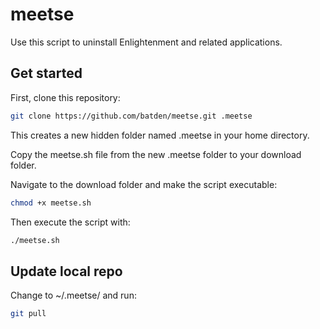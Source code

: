 # meetse

Use this script to uninstall Enlightenment and related applications.

## Get started

First, clone this repository:

```bash
git clone https://github.com/batden/meetse.git .meetse
```

This creates a new hidden folder named .meetse in your home directory.

Copy the meetse.sh file from the new .meetse folder to your download folder.

Navigate to the download folder and make the script executable:

```bash
chmod +x meetse.sh
```

Then execute the script with:

```bash
./meetse.sh
```

## Update local repo

Change to ~/.meetse/ and run:

```bash
git pull
```
